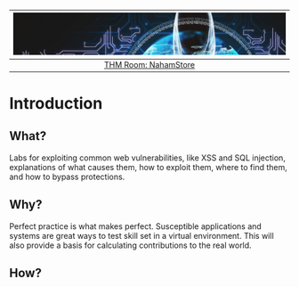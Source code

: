 | ![NahamStore](../../_static/images/bbh-room-banner.png) |
|:--:|
| [THM Room: NahamStore](https://tryhackme.com/room/nahamstore) |

# Introduction

## What?

Labs for exploiting common web vulnerabilities, like XSS and SQL injection, explanations of what causes them, how 
to exploit them, where to find them, and how to bypass protections.

## Why?

Perfect practice is what makes perfect. Susceptible applications and systems are great ways to test skill set in a 
virtual environment. This will also provide a basis for calculating contributions to the real world.

## How?

